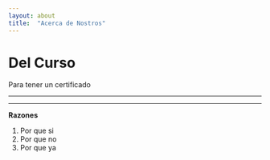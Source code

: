 ```yaml
---
layout: about
title:  "Acerca de Nostros"
---
```


# Del Curso

Para tener un certificado

___
___

**Razones**

1. Por que si
1. Por que no
1. Por que ya